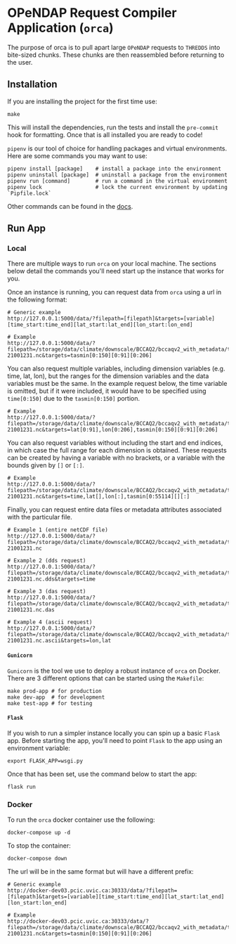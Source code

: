 # OPeNDAP Request Compiler Application (`orca`)

The purpose of orca is to pull apart large `OPeNDAP` requests to `THREDDS` into bite-sized chunks. These chunks are then reassembled before returning to the user.

## Installation
If you are installing the project for the first time use:
```
make
```
This will install the dependencies, run the tests and install the `pre-commit` hook for formatting. Once that is all installed you are ready to code!

`pipenv` is our tool of choice for handling packages and virtual environments. Here are some commands you may want to use:
```
pipenv install [package]    # install a package into the environment
pipenv uninstall [package]  # uninstall a package from the environment
pipenv run [command]        # run a command in the virtual environment
pipenv lock                 # lock the current environment by updating `Pipfile.lock`
```
Other commands can be found in the [docs](https://pipenv.pypa.io/en/latest/).

## Run App
### Local
There are multiple ways to run `orca` on your local machine. The sections below detail the commands you'll need start up the instance that works for you.

Once an instance is running, you can request data from `orca` using a url in the following format:
```
# Generic example
http://127.0.0.1:5000/data/?filepath=[filepath]&targets=[variable][time_start:time_end][lat_start:lat_end][lon_start:lon_end]

# Example
http://127.0.0.1:5000/data/?filepath=/storage/data/climate/downscale/BCCAQ2/bccaqv2_with_metadata/tasmin_day_BCCAQv2+ANUSPLIN300_inmcm4_historical+rcp85_r1i1p1_19500101-21001231.nc&targets=tasmin[0:150][0:91][0:206]
```

You can also request multiple variables, including dimension variables (e.g. time, lat, lon), but the ranges for the dimension variables and the data variables must be the same. In the example request below, the time variable is omitted, but if it were included, it would have to be specified using `time[0:150]` due to the `tasmin[0:150]` portion.
```
# Example
http://127.0.0.1:5000/data/?filepath=/storage/data/climate/downscale/BCCAQ2/bccaqv2_with_metadata/tasmin_day_BCCAQv2+ANUSPLIN300_inmcm4_historical+rcp85_r1i1p1_19500101-21001231.nc&targets=lat[0:91],lon[0:206],tasmin[0:150][0:91][0:206]
```

You can also request variables without including the start and end indices, in which case the full range for each dimension is obtained. These requests can be created by having a variable with no brackets, or a variable with the bounds given by `[]` or `[:]`.
```
# Example
http://127.0.0.1:5000/data/?filepath=/storage/data/climate/downscale/BCCAQ2/bccaqv2_with_metadata/tasmin_day_BCCAQv2+ANUSPLIN300_inmcm4_historical+rcp85_r1i1p1_19500101-21001231.nc&targets=time,lat[],lon[:],tasmin[0:55114][][:]
```

Finally, you can request entire data files or metadata attributes associated with the particular file.
```
# Example 1 (entire netCDF file)
http://127.0.0.1:5000/data/?filepath=/storage/data/climate/downscale/BCCAQ2/bccaqv2_with_metadata/tasmin_day_BCCAQv2+ANUSPLIN300_inmcm4_historical+rcp85_r1i1p1_19500101-21001231.nc

# Example 2 (dds request)
http://127.0.0.1:5000/data/?filepath=/storage/data/climate/downscale/BCCAQ2/bccaqv2_with_metadata/tasmin_day_BCCAQv2+ANUSPLIN300_inmcm4_historical+rcp85_r1i1p1_19500101-21001231.nc.dds&targets=time

# Example 3 (das request)
http://127.0.0.1:5000/data/?filepath=/storage/data/climate/downscale/BCCAQ2/bccaqv2_with_metadata/tasmin_day_BCCAQv2+ANUSPLIN300_inmcm4_historical+rcp85_r1i1p1_19500101-21001231.nc.das

# Example 4 (ascii request)
http://127.0.0.1:5000/data/?filepath=/storage/data/climate/downscale/BCCAQ2/bccaqv2_with_metadata/tasmin_day_BCCAQv2+ANUSPLIN300_inmcm4_historical+rcp85_r1i1p1_19500101-21001231.nc.ascii&targets=lon,lat
```

#### `Gunicorn`
`Gunicorn` is the tool we use to deploy a robust instance of `orca` on Docker. There are 3 different options that can be started using the `Makefile`:
```
make prod-app # for production
make dev-app  # for development
make test-app # for testing
```

#### `Flask`
If you wish to run a simpler instance locally you can spin up a basic `Flask` app. Before starting the app, you'll need to point `Flask` to the app using an environment variable:
```
export FLASK_APP=wsgi.py
```

Once that has been set, use the command below to start the app:
```
flask run
```

### Docker
To run the `orca` docker container use the following:
```
docker-compose up -d
```
To stop the container:
```
docker-compose down
```

The url will be in the same format but will have a different prefix:
```
# Generic example
http://docker-dev03.pcic.uvic.ca:30333/data/?filepath=[filepath]&targets=[variable][time_start:time_end][lat_start:lat_end][lon_start:lon_end]

# Example
http://docker-dev03.pcic.uvic.ca:30333/data/?filepath=/storage/data/climate/downscale/BCCAQ2/bccaqv2_with_metadata/tasmin_day_BCCAQv2+ANUSPLIN300_inmcm4_historical+rcp85_r1i1p1_19500101-21001231.nc&targets=tasmin[0:150][0:91][0:206]
```
